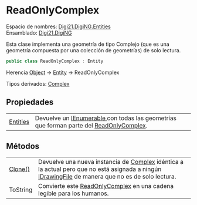 # ReadOnlyComplex



Espacio de nombres: [Digi21.DigiNG.Entities](../../)  
Ensamblado: [Digi21.DigiNG](../../../)

Esta clase implementa una geometría de tipo Complejo \(que es una geometría compuesta por una colección de geometrías\) de solo lectura.

```csharp
public class ReadOnlyComplex : Entity
```

Herencia [Object](https://docs.microsoft.com/en-us/dotnet/api/system.object?view=net-5.0) → [Entity](../entity/) → ReadOnlyComplex

Tipos derivados: [Complex](../complex/)

## Propiedades

|  |  |
| :--- | :--- |
| [Entities](propiedades/entities.md) | Devuelve un [IEnumerable ](https://docs.microsoft.com/en-us/dotnet/api/system.collections.generic.ienumerable-1?view=net-5.0)con todas las geometrías que forman parte del [ReadOnlyComplex](./). |

## Métodos

|  |  |
| :--- | :--- |
| [Clone\(\)](metodos/clone.md) | Devuelve una nueva instancia de [Complex](../complex/) idéntica a la actual pero que no está asignada a ningún [IDrawingFile](../../../digi21.diging.io/interfaces/idrawingfile/) de manera que no es de solo lectura. |
| ToString | Convierte este [ReadOnlyComplex](./) en una cadena legible para los humanos. |



